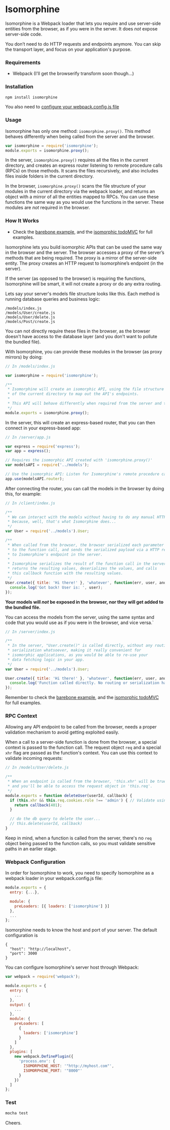 # Isomorphine

Isomorphine is a Webpack loader that lets you require and use server-side entities from the browser, as if you were in the server. It does _not_ expose server-side code.

You don’t need to do HTTP requests and endpoints anymore. You can skip the transport layer, and focus on your application's purpose.

### Requirements
- Webpack (I'll get the browserify transform soon though...)

### Installation

```bash
npm install isomorphine
```

You also need to [configure your webpack.config.js file](#webpack-configuration)


### Usage

Isomorphine has only one method: `isomorphine.proxy()`. This method behaves differently when being called from the server and the browser.

```js
var isomorphine = require('isomorphine');
module.exports = isomorphine.proxy();
```
In the server, `isomorphine.proxy()` requires all the files in the current directory, and creates an express router listening to remote procedure calls (RPCs) on those methods. It scans the files recursively, and also includes files inside folders in the current directory.

In the browser, `isomorphine.proxy()` scans the file structure of your modules in the current directory via the webpack loader, and returns an object with a mirror of all the entities mapped to RPCs. You can use these functions the same way as you would use the functions in the server. These modules are _not_ required in the browser.


### How It Works

* Check the [barebone example](https://github.com/d-oliveros/isomorphine/tree/master/examples/barebone), and the [isomorphic todoMVC](https://github.com/d-oliveros/isomorphic-todomvc) for full examples.

Isomorphine lets you build isomorphic APIs that can be used the same way in the browser and the server. The browser accesses a proxy of the server’s methods that are being required. The proxy is a mirror of the server-side entity. The proxy creates an HTTP request to Isomorphine’s endpoint (in the server).

If the server (as opposed to the browser) is requiring the functions, Isomorphine will be smart, it will not create a proxy or do any extra routing.

Lets say your server's models file structure looks like this. Each method is running database queries and business logic:

```
/models/index.js
/models/User/create.js
/models/User/delete.js
/models/Post/create.js
```

You can not directly require these files in the browser, as the browser doesn't have access to the database layer (and you don't want to pollute the bundled file).

With Isomorphine, you can provide these modules in the browser (as proxy mirrors) by doing:

```js
// In /models/index.js

var isomorphine = require('isomorphine');

/**
 * Isomorphine will create an isomorphic API, using the file structure
 * of the current directory to map out the API's endpoints.
 *
 * This API will behave differently when required from the server and the browser.
 */
module.exports = isomorphine.proxy();
```

In the server, this will create an express-based router, that you can then connect in your express-based app:

```js
// In /server/app.js

var express = require('express');
var app = express();

// Requires the isomorphic API created with 'isomorphine.proxy()'
var modelsAPI = require('../models');

// Use the isomorphic API: Listen for Isomorphine's remote procedure calls (RPCs)
app.use(modelsAPI.router);
```

After connecting the router, you can call the models in the browser by doing this, for example:

```js
// In /client/index.js

/**
 * We can interact with the models without having to do any manual HTTP requests
 * because, well, that's what Isomorphine does...
 */
var User = require('../models').User;

/**
 * When called from the browser, the browser serialized each parameter sent
 * to the function call, and sends the serialized payload via a HTTP request
 * to Isomorphine's endpoint in the server.
 *
 * Isomorphine serializes the result of the function call in the server,
 * returns the resulting values, deserializes the values, and calls
 * this callback function with the resulting values.
 */
User.create({ title: 'Hi there!' }, 'whatever', function(err, user, anotherVal) {
  console.log('Got back! User is: ', user);
});
```

**Your models will _not_ be exposed in the browser, nor they will get added to the bundled file.**

You can access the models from the server, using the same syntax and code that you would use as if you were in the browser, and vice versa.`

```js
// In /server/index.js

/**
 * In the server, "User.create()" is called directly, without any routing or
 * serialization whatsoever, making it really convenient for
 * isomorphic applications, as you would be able to re-use your
 * data fetching logic in your app.
 */
var User = require('../models').User;

User.create({ title: 'Hi there!' }, 'whatever', function(err, user, anotherVal) {
  console.log('Function called directly. No routing or serialization happened.');
});
```

Remember to check the [barebone example](https://github.com/d-oliveros/isomorphine/tree/master/examples/barebone), and the [isomorphic todoMVC](https://github.com/d-oliveros/isomorphic-todomvc) for full examples.

### RPC Context

Allowing any API endpoint to be called from the browser, needs a proper validation mechanism to avoid getting exploited easily.

When a call to a server-side function is done from the browser, a special context is passed to the function call. The request object `req` and a special `xhr` flag are passed as the function's context. You can use this context to validate incoming requests:

```js
// In /models/User/delete.js

/**
 * When an endpoint is called from the browser, 'this.xhr' will be true,
 * and you'll be able to access the request object in 'this.req'.
 */
module.exports = function deleteUser(userId, callback) {
  if (this.xhr && this.req.cookies.role !== 'admin') { // Validate using `req`
    return callback(401);
  }

  // do the db query to delete the user...
  // this.delete(userId, callback)
}

```

Keep in mind, when a function is called from the server, there's no `req` object being passed to the function calls, so you must validate sensitive paths in an earlier stage.


### Webpack Configuration

In order for Isomorphine to work, you need to specify Isomorphine as a webpack loader in your webpack.config.js file:

```js
module.exports = {
  entry: {...},

  module: {
    preLoaders: [{ loaders: ['isomorphine'] }]
  },
  ...
};
```

Isomorphine needs to know the host and port of your server. The default configuration is

```
{
  "host": "http://localhost",
  "port": 3000
}
```

You can configure Isomorphine's server host through Webpack:

```js
var webpack = require('webpack');

module.exports = {
  entry: {
    ...
  },
  output: {
    ...
  },
  module: {
    preLoaders: [
      {
        loaders: ['isomorphine']
      }
    ]
  },
  plugins: [
    new webpack.DefinePlugin({
      'process.env': {
        ISOMORPHINE_HOST: '"http://myhost.com"',
        ISOMORPHINE_PORT: '"8000"'
      }
    })
  ]
};
```


### Test

```bash
mocha test
```

Cheers.
